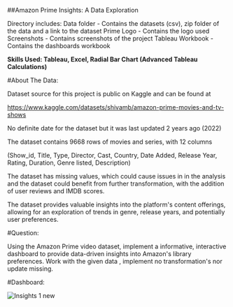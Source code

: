 ##Amazon Prime Insights: A Data Exploration

Directory includes:
Data folder - Contains the datasets (csv), zip folder of the data and a link to the dataset
Prime Logo - Contains the logo used
Screenshots - Contains screenshots of the project
Tableau Workbook - Contains the dashboards workbook


**Skills Used: Tableau, Excel, Radial Bar Chart (Advanced Tableau Calculations)**

#About The Data:

Dataset source for this project is public on Kaggle and can be found at 

https://www.kaggle.com/datasets/shivamb/amazon-prime-movies-and-tv-shows

No definite date for the dataset but it was last updated 2 years ago (2022)

The dataset contains 9668 rows of movies and series, with 12 columns

(Show_id, Title, Type, Director, Cast, Country, Date Added, Release Year, Rating, Duration, Genre listed, Description)

The dataset has missing values, which could cause issues in in the analysis and the dataset could benefit from further transformation, with the addition of user reviews and IMDB scores.

The dataset provides valuable insights into the platform's content offerings, allowing for an exploration of trends in genre, release years, and potentially user preferences.

#Question:

Using the Amazon Prime video dataset, implement a informative, interactive dashboard to provide data-driven insights into Amazon's library preferences. Work with the given data , implement no transformation's nor update missing.

#Dashboard:

![Insights 1 new](https://github.com/LeFrenchy5/Data-Analyst-Projects/assets/123564919/fff7fd63-68b3-45bf-8f54-366659dc66fd)
